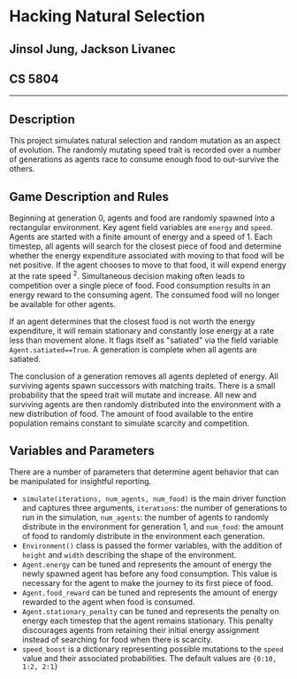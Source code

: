 # Hacking Natural Selection
## Jinsol Jung, Jackson Livanec
## CS 5804
---
## Description
This project simulates natural selection and random mutation as an aspect of evolution. The randomly mutating speed trait is recorded over a number of generations as agents race to consume enough food to out-survive the others.

## Game Description and Rules
Beginning at generation 0, agents and food are randomly spawned into a rectangular environment. Key agent field variables are `energy` and `speed`. Agents are started with a finite amount of energy and a speed of 1. Each timestep, all agents will search for the closest piece of food and determine whether the energy expenditure associated with moving to that food will be net positive. If the agent chooses to move to that food, it will expend energy at the rate speed $^{2}$. Simultaneous decision making often leads to competition over a single piece of food. Food consumption results in an energy reward to the consuming agent. The consumed food will no longer be available for other agents.

If an agent determines that the closest food is not worth the energy expenditure, it will remain stationary and constantly lose energy at a rate less than movement alone. It flags itself as "satiated" via the field variable `Agent.satiated==True`. A generation is complete when all agents are satiated.

The conclusion of a generation removes all agents depleted of energy. All surviving agents spawn successors with matching traits. There is a small probability that the speed trait will mutate and increase. All new and surviving agents are then randomly distributed into the environment with a new distribution of food. The amount of food available to the entire population remains constant to simulate scarcity and competition.

## Variables and Parameters
There are a number of parameters that determine agent behavior that can be manipulated for insightful reporting.

* `simulate(iterations, num_agents, num_food)` is the main driver function and captures three arguments, `iterations`: the number of generations to run in the simulation, `num_agents`: the number of agents to randomly distribute in the environment for generation 1, and `num_food`: the amount of food to randomly distribute in the environment each generation.
* `Environment()` class is passed the former variables, with the addition of `height` and `width` describing the shape of the environment.
* `Agent.energy` can be tuned and represents the amount of energy the newly spawned agent has before any food consumption. This value is necessary for the agent to make the journey to its first piece of food.
* `Agent.food_reward` can be tuned and represents the amount of energy rewarded to the agent when food is consumed.
* `Agent.stationary_penalty` can be tuned and represents the penalty on energy each timestep that the agent remains stationary. This penalty discourages agents from retaining their initial energy assignment instead of searching for food when there is scarcity.
* `speed_boost` is a dictionary representing possible mutations to the `speed` value and their associated probabilities. The default values are `{0:10, 1:2, 2:1}`
